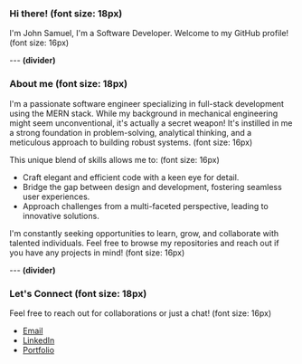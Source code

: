 ### Hi there!  (font size: 18px)

I'm John Samuel, I'm a Software Developer. Welcome to my GitHub profile! (font size: 16px)

---  **(divider)**

### About me  (font size: 18px)

I'm a passionate software engineer specializing in full-stack development using the MERN stack. While my background in mechanical engineering might seem unconventional, it's actually a secret weapon! It's instilled in me a strong foundation in problem-solving, analytical thinking, and a meticulous approach to building robust systems.  (font size: 16px)

This unique blend of skills allows me to: (font size: 16px)

* Craft elegant and efficient code with a keen eye for detail.
* Bridge the gap between design and development, fostering seamless user experiences.
* Approach challenges from a multi-faceted perspective, leading to innovative solutions.

I'm constantly seeking opportunities to learn, grow, and collaborate with talented individuals. Feel free to browse my repositories and reach out if you have any projects in mind! (font size: 16px)

---  **(divider)**

### Let's Connect  (font size: 18px)

Feel free to reach out for collaborations or just a chat! (font size: 16px)
* [Email](john.saad.samuel@gmail.com)
* [LinkedIn](https://www.linkedin.com/in/john-samuel-7669a5244/)
* [Portfolio](https://john-portfolio-vh5e.onrender.com/)
